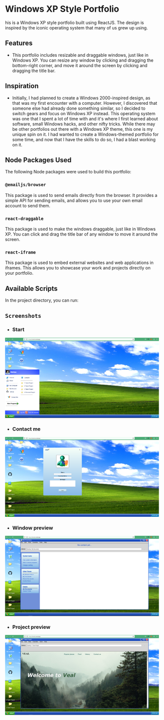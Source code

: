 # Windows XP Style Portfolio

his is a Windows XP style portfolio built using ReactJS. The design is inspired by the iconic operating system that many of us grew up using.

## Features

- This portfolio includes resizable and draggable windows, just like in Windows XP. You can resize any window by clicking and dragging the bottom-right corner, and move it around the screen by clicking and dragging the title bar.

## Inspiration

- Initially, I had planned to create a Windows 2000-inspired design, as that was my first encounter with a computer. However, I discovered that someone else had already done something similar, so I decided to switch gears and focus on Windows XP instead. This operating system was one that I spent a lot of time with and it's where I first learned about software, small Windows hacks, and other nifty tricks. While there may be other portfolios out there with a Windows XP theme, this one is my unique spin on it. I had wanted to create a Windows-themed portfolio for some time, and now that I have the skills to do so, I had a blast working on it.

## Node Packages Used

The following Node packages were used to build this portfolio:

### `@emailjs/browser`

This package is used to send emails directly from the browser. It provides a simple API for sending emails, and allows you to use your own email account to send them.

### `react-draggable`

This package is used to make the windows draggable, just like in Windows XP. You can click and drag the title bar of any window to move it around the screen.

### `react-iframe`

This package is used to embed external websites and web applications in iframes. This allows you to showcase your work and projects directly on your portfolio.

## Available Scripts

In the project directory, you can run:

## `Screenshots`

- ### Start

![Start](https://github.com/Stef14-bit/Portfolio/blob/main/portfolio_screen1.png?raw=true)

- ### Contact me

![Start](https://github.com/Stef14-bit/Portfolio/blob/main/portfolio_screen3.png?raw=true)

- ### Window preview

![Start](https://github.com/Stef14-bit/Portfolio/blob/main/portfolio_screen4.png?raw=true)

- ### Project preview

![Start](https://github.com/Stef14-bit/Portfolio/blob/main/portfolio_screenshot2.png?raw=true)
